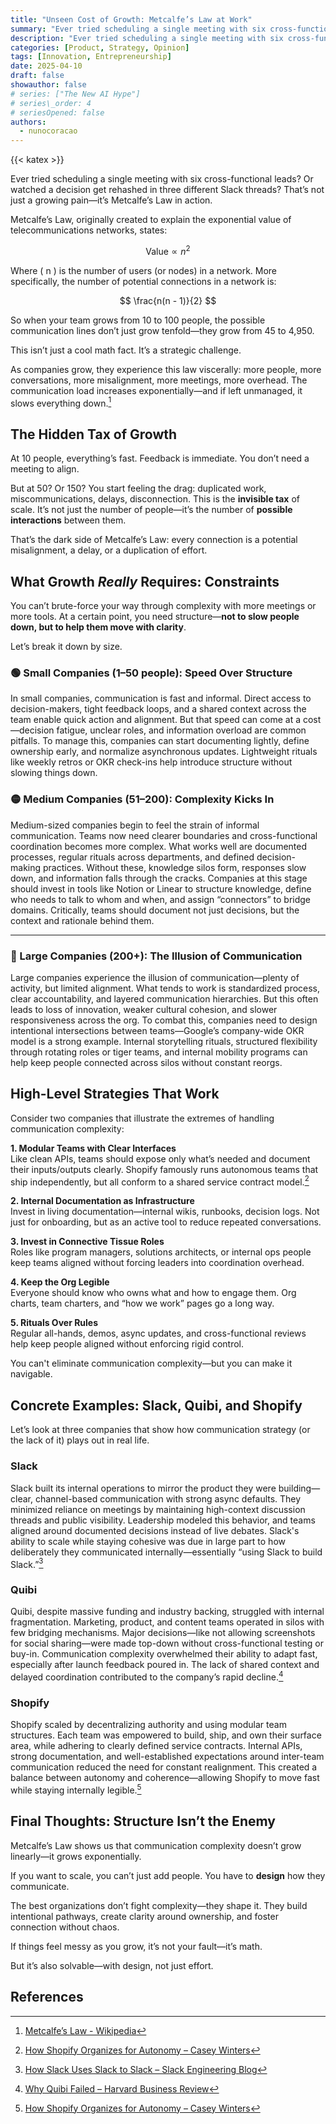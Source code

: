 ```yaml
---
title: "Unseen Cost of Growth: Metcalfe’s Law at Work"
summary: "Ever tried scheduling a single meeting with six cross-functional leads? Or watched a decision get rehashed in three different Slack threads? That’s not just a growing pain—it’s Metcalfe’s Law in action."
description: "Ever tried scheduling a single meeting with six cross-functional leads? Or watched a decision get rehashed in three different Slack threads? That’s not just a growing pain—it’s Metcalfe’s Law in action."
categories: [Product, Strategy, Opinion]
tags: [Innovation, Entrepreneurship]
date: 2025-04-10
draft: false
showauthor: false
# series: ["The New AI Hype"]
# series\_order: 4
# seriesOpened: false
authors:
  - nunocoracao
---
```



{{< katex >}}



Ever tried scheduling a single meeting with six cross-functional leads? Or watched a decision get rehashed in three different Slack threads? That’s not just a growing pain—it’s Metcalfe’s Law in action.

Metcalfe’s Law, originally created to explain the exponential value of telecommunications networks, states:

$$
\text{Value} \propto n^2
$$

Where \( n \) is the number of users (or nodes) in a network. More specifically, the number of potential connections in a network is:

$$
\frac{n(n - 1)}{2}
$$

So when your team grows from 10 to 100 people, the possible communication lines don’t just grow tenfold—they grow from 45 to 4,950.

This isn’t just a cool math fact. It’s a strategic challenge.

As companies grow, they experience this law viscerally: more people, more conversations, more misalignment, more meetings, more overhead. The communication load increases exponentially—and if left unmanaged, it slows everything down.[^1]



## The Hidden Tax of Growth

At 10 people, everything’s fast. Feedback is immediate. You don’t need a meeting to align.

But at 50? Or 150? You start feeling the drag: duplicated work, miscommunications, delays, disconnection. This is the **invisible tax** of scale. It’s not just the number of people—it’s the number of **possible interactions** between them.

That’s the dark side of Metcalfe’s Law: every connection is a potential misalignment, a delay, or a duplication of effort.



## What Growth *Really* Requires: Constraints

You can’t brute-force your way through complexity with more meetings or more tools. At a certain point, you need structure—**not to slow people down, but to help them move with clarity**.

Let’s break it down by size.



### 🟢 Small Companies (1–50 people): Speed Over Structure

In small companies, communication is fast and informal. Direct access to decision-makers, tight feedback loops, and a shared context across the team enable quick action and alignment. But that speed can come at a cost—decision fatigue, unclear roles, and information overload are common pitfalls. To manage this, companies can start documenting lightly, define ownership early, and normalize asynchronous updates. Lightweight rituals like weekly retros or OKR check-ins help introduce structure without slowing things down.



### 🟡 Medium Companies (51–200): Complexity Kicks In

Medium-sized companies begin to feel the strain of informal communication. Teams now need clearer boundaries and cross-functional coordination becomes more complex. What works well are documented processes, regular rituals across departments, and defined decision-making practices. Without these, knowledge silos form, responses slow down, and information falls through the cracks. Companies at this stage should invest in tools like Notion or Linear to structure knowledge, define who needs to talk to whom and when, and assign “connectors” to bridge domains. Critically, teams should document not just decisions, but the context and rationale behind them.

---

### 🔴 Large Companies (200+): The Illusion of Communication

Large companies experience the illusion of communication—plenty of activity, but limited alignment. What tends to work is standardized process, clear accountability, and layered communication hierarchies. But this often leads to loss of innovation, weaker cultural cohesion, and slower responsiveness across the org. To combat this, companies need to design intentional intersections between teams—Google’s company-wide OKR model is a strong example. Internal storytelling rituals, structured flexibility through rotating roles or tiger teams, and internal mobility programs can help keep people connected across silos without constant reorgs.



## High-Level Strategies That Work

Consider two companies that illustrate the extremes of handling communication complexity:

**1. Modular Teams with Clear Interfaces**  
Like clean APIs, teams should expose only what’s needed and document their inputs/outputs clearly. Shopify famously runs autonomous teams that ship independently, but all conform to a shared service contract model.[^3]

**2. Internal Documentation as Infrastructure**  
Invest in living documentation—internal wikis, runbooks, decision logs. Not just for onboarding, but as an active tool to reduce repeated conversations.

**3. Invest in Connective Tissue Roles**  
Roles like program managers, solutions architects, or internal ops people keep teams aligned without forcing leaders into coordination overhead.

**4. Keep the Org Legible**  
Everyone should know who owns what and how to engage them. Org charts, team charters, and “how we work” pages go a long way.

**5. Rituals Over Rules**  
Regular all-hands, demos, async updates, and cross-functional reviews help keep people aligned without enforcing rigid control.

You can't eliminate communication complexity—but you can make it navigable.


## Concrete Examples: Slack, Quibi, and Shopify

Let’s look at three companies that show how communication strategy (or the lack of it) plays out in real life.

### Slack  
Slack built its internal operations to mirror the product they were building—clear, channel-based communication with strong async defaults. They minimized reliance on meetings by maintaining high-context discussion threads and public visibility. Leadership modeled this behavior, and teams aligned around documented decisions instead of live debates. Slack's ability to scale while staying cohesive was due in large part to how deliberately they communicated internally—essentially “using Slack to build Slack.”[^4]

### Quibi  
Quibi, despite massive funding and industry backing, struggled with internal fragmentation. Marketing, product, and content teams operated in silos with few bridging mechanisms. Major decisions—like not allowing screenshots for social sharing—were made top-down without cross-functional testing or buy-in. Communication complexity overwhelmed their ability to adapt fast, especially after launch feedback poured in. The lack of shared context and delayed coordination contributed to the company’s rapid decline.[^5]

### Shopify  
Shopify scaled by decentralizing authority and using modular team structures. Each team was empowered to build, ship, and own their surface area, while adhering to clearly defined service contracts. Internal APIs, strong documentation, and well-established expectations around inter-team communication reduced the need for constant realignment. This created a balance between autonomy and coherence—allowing Shopify to move fast while staying internally legible.[^3]


## Final Thoughts: Structure Isn’t the Enemy

Metcalfe’s Law shows us that communication complexity doesn’t grow linearly—it grows exponentially.

If you want to scale, you can’t just add people. You have to **design** how they communicate.

The best organizations don’t fight complexity—they shape it. They build intentional pathways, create clarity around ownership, and foster connection without chaos.

If things feel messy as you grow, it’s not your fault—it’s math.

But it’s also solvable—with design, not just effort.

## References
[^1]: [Metcalfe’s Law - Wikipedia](https://en.wikipedia.org/wiki/Metcalfe%27s_law)  
[^2]: [The Communication Crisis of Scaling Startups – First Round Review](https://review.firstround.com/the-communication-crisis-of-scaling-startups)  
[^3]: [How Shopify Organizes for Autonomy – Casey Winters](https://caseyaccidental.com/how-shopify-organizes-for-autonomy/)  
[^4]: [How Slack Uses Slack to Slack – Slack Engineering Blog](https://slack.engineering/how-slack-uses-slack-to-slack/)  
[^5]: [Why Quibi Failed – Harvard Business Review](https://hbr.org/2021/04/why-quibi-failed)  
[^6]: [The Coordination Headwind – Venkatesh Rao, Ribbonfarm](https://www.ribbonfarm.com/2017/06/15/the-coordination-headwind/)
